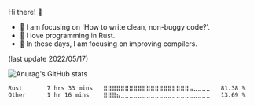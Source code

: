 Hi there! :wave:
- 💭 I am focusing on 'How to write clean, non-buggy code?'.
- :crab: I love programming in Rust.
- 🤸 In these days, I am focusing on improving compilers.

(last update 2022/05/17)

![Anurag's GitHub stats](https://github-readme-stats.vercel.app/api?username=3-24&theme=react&count_private=true&show_icons=true)

<!--START_SECTION:waka-->

```text
Rust       7 hrs 33 mins   ⣿⣿⣿⣿⣿⣿⣿⣿⣿⣿⣿⣿⣿⣿⣿⣿⣿⣿⣿⣿⣤⣀⣀⣀⣀   81.38 %
Other      1 hr 16 mins    ⣿⣿⣿⣦⣀⣀⣀⣀⣀⣀⣀⣀⣀⣀⣀⣀⣀⣀⣀⣀⣀⣀⣀⣀⣀   13.69 %
```

<!--END_SECTION:waka-->
